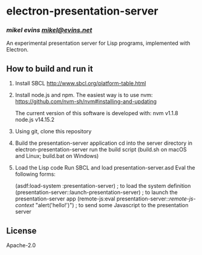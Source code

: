 # electron-presentation-server
### _mikel evins <mikel@evins.net>_

An experimental presentation server for Lisp programs, implemented with Electron.

## How to build and run it

1. Install SBCL
   http://www.sbcl.org/platform-table.html

2. Install node.js and npm.
   The easiest way is to use nvm:
   https://github.com/nvm-sh/nvm#installing-and-updating

   The current version of this software is developed with:
   nvm v1.1.8
   node.js v14.15.2   

3. Using git, clone this repository

4. Build the presentation-server application
   cd into the server directory in electron-presentation-server
   run the build script (build.sh on macOS and Linux; build.bat on Windows)

5. Load the Lisp code
   Run SBCL and load presentation-server.asd
   Eval the following forms:

   (asdf:load-system :presentation-server) ; to load the system definition
   (presentation-server::launch-presentation-server) ; to launch the presentation-server app
   (remote-js:eval presentation-server::*remote-js-context* "alert('hello!')") ; to send some Javascript to the presentation server

## License

Apache-2.0

